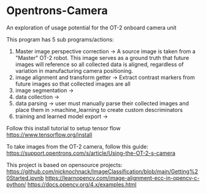 # Opentrons-Camera
An exploration of usage potential for the OT-2 onboard camera unit

This program has 5 sub programs/actions:

1. Master image perspective correction -> A source image is taken from a "Master" OT-2 robot. This image serves as a ground truth that future images will reference so all collected data is aligned, regardless of variation in manufacturing camera positioning.
2. image alignment and transform getter -> Extract contrast markers from future images so that collected images are all
3. image segmentation -> 
4. data collection -> 
5. data parsing -> user must manually parse their collected images and place them in >machine_learning to create custom descriminators
6. training and learned model export ->

Follow this install tutorial to setup tensor flow
https://www.tensorflow.org/install

To take images from the OT-2 camera, follow this guide:
https://support.opentrons.com/s/article/Using-the-OT-2-s-camera

This project is based on opensource projects:
https://github.com/nicknochnack/ImageClassification/blob/main/Getting%20Started.ipynb
https://learnopencv.com/image-alignment-ecc-in-opencv-c-python/
https://docs.opencv.org/4.x/examples.html
